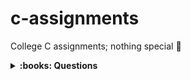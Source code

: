 # c-assignments
College C assignments; nothing special :shrug:

<details>
    <summary><b>:books: Questions</b></summary>

| Lab No. | Assignment | Program |
|:-------:|-----------:|---------|
  LAB 1 | 1 | Write a program to calculate the area of triangle using formula at=√s(s-a)(s-b)(s-c) |
|       | 2 | Basic salary of an employee is input through the keyboard. The DA is 25% of the basic salary while the HRA is 15% of the basic salary. Provident Fund is deducted at the rate of 10% of the gross salary (BS+DA+HRA). Program to calculate the Net Salary. |
|       | 3 | Write a program to determine the roots of quadratic equation.  
|       | 4 | Write a program to find the largest of three numbers using nested if else. |
|       | 5 | Write a program to receive marks of physics, chemistry & maths from user & check its eligibility for course `if</br>a) Marks of physics > 40</br>b) Marks of chemistry > 50</br>c) Marks of math’s > 60</br>d) Total of physics & math’s marks > 150</br>or</br>e) Total of three subjects marks > 200 `|
| LAB 2 | 6 | Write a program to find the value of y for a particular value of n. The a, x, b, n is input by user</br>if n=1 y=ax%b</br>if n=2 y=ax2+b2</br>if n=3 y=a-bx</br>if n=4 y=a+x/b |
|       | 7 | Write a program to construct a Fibonacci series upto n terms.
|       | 8 | Write a program to find whether the number is Armstrong number. |
|       | 9 | Write a program to generate sum of series 1!+2!+3!+--------------n! |
|       | 10 | Write a program to find the sum of following series ```(1)-(x^1/1!)+(x^2/2!)-....(x^n/n)! ```|
| LAB 3 | 11 | Write a program to print the entire prime no between 1 and 300. |
|       | 12 | Write a program to print out all the Armstrong number between 100 and 500. |
|       | 13 | Write a program to draw the following figure:</br><pre>3 2 1<br>2 1<br>1<br>  \*<br> \* \*<br>\* \* \*<br></pre> |
|       |14 | Write a program to receive a five-digit no and display as like 24689:<br>2<br>4<br>6<br>8<br>9 |
| LAB 4 | 15 | Write a function that return sum of all the odd digits of a given positive no entered through keyboard. |
|       |16 | Write a program to print area of rectangle using function & return its value to main function. |
|       | 17 | Write a program to calculate the factorial for given number using function. |
|       | 18 | Write a program to find sum of Fibonacci series using function. |
|       | 19 | Write factorial function & use the function to find the sum of series S=1!+2!+-----n!. |
| LAB 5 | 20 | Write a program to find the factorial of given number using recursion. |
|       | 21 | Write a program to find the sum of digits of a 5 digit number using recursion. |
|       | 22 | Write a program to calculate the GCD of given numbers using recursion. |
|       |23 | Write a program to convert decimal number in to binary number. |
|       | 24 | Write a program to convert binary number in to decimal number. |
| LAB 6 | 25 | Write a program to delete duplicate element in a list of 10 elements & display it on screen. |
|       | 26 | Write a program to merge two sorted array & no element is repeated during merging. |
|       | 27 | Write a program to evaluate the addition of diagonal elements of two square matrixes. |
|       | 28 | Write a program to find the transpose of a given matrix & check whether it is symmetric or not. |
|       | 29 | Write a program to print the multiplication of two N\*N (Square) matrix. |
| LAB 7 | 30 | Write a program in C to check whether the given string is a palindrome or not. |
|       | 31 | Write program to sort the array of character (String) in alphabetical order like STRING in GINRST. |
|       | 32 | Write a program to remove all the blank space from the string & print it, also count the no of characters. |
|       | 33 | Write a program to store the following string “zero”, “one” -------“five”.</br>Print the no in words, given in figure as 3205. |
| LAB 8 | 34 | Write a program to compare two given dates. To store a date uses a structure that contains three members namely day, month and year. If the dates are equal then display message equal otherwise unequal. |
|       | 35 | Define a structure that can describe a hotel. It should have the member that includes the name, address, grade, room charge and number of rooms.<br>Write a function to print out hotel of given grade in order of room charges. |
|       | 36 | Define a structure called cricket with player name, team name, batting average, for 50 players & 5 teams. Print team wise list contains names of player with their batting average. |
| LAB 9 | 37 | Write a c program to copy & count the character content of one file says a.txt to another file b.txt. |
|       | 38 | Write a program to take 10 integers from file and write square of these integer in other file. |
|       | 39 | Write a program to read number from file and then write all ‘odd’ number to file ODD.txt & all even to file EVEN.txt. |
|       | 40 | Write a program to print all the prime number, between 1 to 100 in file prime.txt. |
|       | 41 | Write the following C program using pointer:<br>a) To sort the list of numbers through pointer<br>b) To reverse the string through pointer. |
| LAB 10 | 42 | Write a program to find the largest no among 20 integers array using dynamic memory allocation. |
|       | 43 | Using Dynamic Memory Allocation, Write a program to find the transpose of given matrix. |
|       | 44 | Write a program to find the factorial of given number using command line argument. |
|       | 45 | Write a program to find the sum of digits of a 5 digit number using command line argument |

</details>
